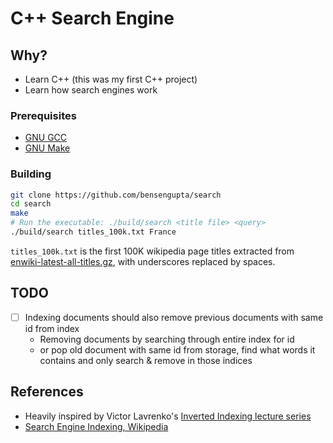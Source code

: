# C++ Search Engine

## Why?

- Learn C++ (this was my first C++ project)
- Learn how search engines work

### Prerequisites

- [GNU GCC](https://gcc.gnu.org/)
- [GNU Make](https://gnu.org/software/make)

### Building

```bash
git clone https://github.com/bensengupta/search
cd search
make
# Run the executable: ./build/search <title file> <query>
./build/search titles_100k.txt France
```

`titles_100k.txt` is the first 100K wikipedia page titles extracted from [enwiki-latest-all-titles.gz](https://dumps.wikimedia.org/enwiki/latest/),
with underscores replaced by spaces.

## TODO

- [ ] Indexing documents should also remove previous documents with same id from index
  - Removing documents by searching through entire index for id
  - or pop old document with same id from storage, find what words it contains and only search & remove in those indices

## References

- Heavily inspired by Victor Lavrenko's [Inverted Indexing lecture series](https://www.youtube.com/watch?v=QA_vuzx9mt4&list=PLBv09BD7ez_448q9kRfZRxYb3cbeEanRb)
- [Search Engine Indexing, Wikipedia](https://en.wikipedia.org/wiki/Search_engine_indexing)

